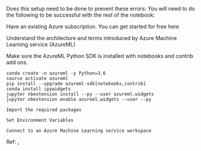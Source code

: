 Does this setup need to be done to prevent these errors:
You will need to do the following to be successful with the rest of the notebook:

Have an existing Azure subscription. You can get started for free here

Understand the architecture and terms introduced by Azure Machine Learning service (AzureML)

Make sure the AzureML Python SDK is installed with notebooks and contrib add ons.

    conda create -n azureml -y Python=3.6
    source activate azureml
    pip install --upgrade azureml-sdk[notebooks,contrib] 
    conda install ipywidgets
    jupyter nbextension install --py --user azureml.widgets
    jupyter nbextension enable azureml.widgets --user --py

    Import the required packages

    Set Environment Variables

    Connect to an Azure Machine Learning service workspace
 
Ref: [.](https://github.com/microsoft/nlp-recipes/issues/379#issuecomment-525537434)
